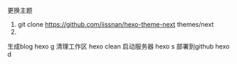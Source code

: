 更换主题
1. git clone https://github.com/iissnan/hexo-theme-next themes/next
2. 

生成blog
hexo g
清理工作区
hexo clean
启动服务器
hexo s
部署到github
hexo d
